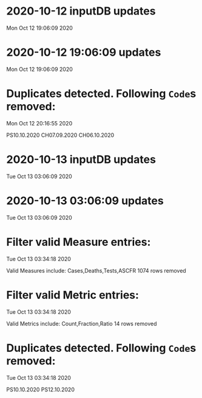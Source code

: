 
# 2020-10-12 inputDB updates 
 Mon Oct 12 19:06:09 2020 


# 2020-10-12 19:06:09 updates 
 Mon Oct 12 19:06:09 2020 


# Duplicates detected. Following `Code`s removed: 
 Mon Oct 12 20:16:55 2020 

PS10.10.2020
CH07.09.2020
CH06.10.2020
# 2020-10-13 inputDB updates 
 Tue Oct 13 03:06:09 2020 


# 2020-10-13 03:06:09 updates 
 Tue Oct 13 03:06:09 2020 


# Filter valid Measure entries: 
 Tue Oct 13 03:34:18 2020 

Valid Measures include: Cases,Deaths,Tests,ASCFR
 1074 rows removed
# Filter valid Metric entries: 
 Tue Oct 13 03:34:18 2020 

Valid Metrics include: Count,Fraction,Ratio
 14 rows removed
# Duplicates detected. Following `Code`s removed: 
 Tue Oct 13 03:34:18 2020 

PS10.10.2020
PS12.10.2020